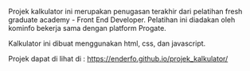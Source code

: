 Projek kalkulator ini merupakan penugasan terakhir dari pelatihan fresh graduate academy - Front End Developer. Pelatihan ini diadakan oleh kominfo bekerja sama dengan platform Progate.

Kalkulator ini dibuat menggunakan html, css, dan javascript.

Projek dapat di lihat di : https://enderfo.github.io/projek_kalkulator/

